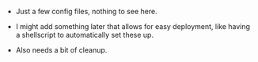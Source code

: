 * Just a few config files, nothing to see here.

* I might add something later that allows for easy deployment, like having a shellscript to automatically set these up.

* Also needs a bit of cleanup.

